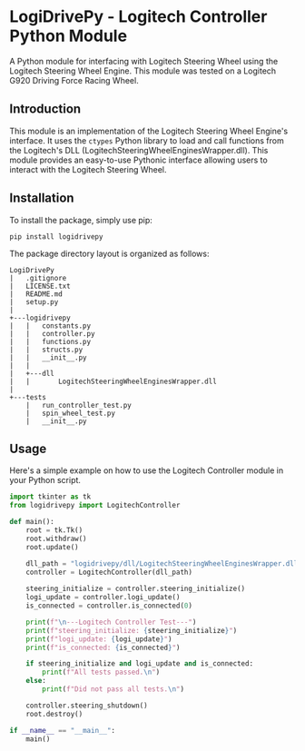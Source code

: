 # LogiDrivePy - Logitech Controller Python Module

A Python module for interfacing with Logitech Steering Wheel using the Logitech Steering Wheel Engine. This module was tested on a Logitech G920 Driving Force Racing Wheel.

## Introduction

This module is an implementation of the Logitech Steering Wheel Engine's interface. It uses the `ctypes` Python library to load and call functions from the Logitech's DLL (LogitechSteeringWheelEnginesWrapper.dll). This module provides an easy-to-use Pythonic interface allowing users to interact with the Logitech Steering Wheel.

## Installation

To install the package, simply use pip:
```
pip install logidrivepy
```

The package directory layout is organized as follows:
```
LogiDrivePy
|   .gitignore
|   LICENSE.txt
|   README.md
|   setup.py
|
+---logidrivepy
|   |   constants.py
|   |   controller.py
|   |   functions.py
|   |   structs.py
|   |   __init__.py
|   |
|   +---dll
|   |       LogitechSteeringWheelEnginesWrapper.dll
|
+---tests
    |   run_controller_test.py
    |   spin_wheel_test.py
    |   __init__.py
```

## Usage

Here's a simple example on how to use the Logitech Controller module in your Python script.

```python
import tkinter as tk
from logidrivepy import LogitechController

def main():
    root = tk.Tk()
    root.withdraw()
    root.update()

    dll_path = "logidrivepy/dll/LogitechSteeringWheelEnginesWrapper.dll"
    controller = LogitechController(dll_path)
    
    steering_initialize = controller.steering_initialize()
    logi_update = controller.logi_update()
    is_connected = controller.is_connected(0)

    print(f"\n---Logitech Controller Test---")
    print(f"steering_initialize: {steering_initialize}")
    print(f"logi_update: {logi_update}")
    print(f"is_connected: {is_connected}")

    if steering_initialize and logi_update and is_connected:
        print(f"All tests passed.\n")
    else:
        print(f"Did not pass all tests.\n")

    controller.steering_shutdown()
    root.destroy()

if __name__ == "__main__":
    main()
```